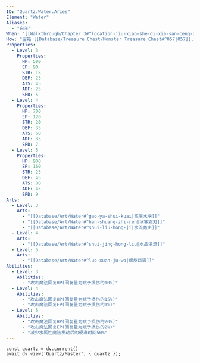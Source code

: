 ```yaml
---
ID: "Quartz.Water.Aries"
Element: "Water"
Aliases:
  - "白羊"
When: "[[Walkthrough/Chapter 3#^location-jiu-xiao-she-di-xia-san-ceng-2|第三章 6/20]]"
How: "宝箱 [[Database/Treasure Chest/Monster Treasure Chest#^057|057]], 位于 [[Database/Location/Location#^jiu-xiao-she-di-xia-san-ceng-2|旧校舍地下·第3层2]]"
Properties:
  - Level: 3
    Properties:
      HP: 500
      EP: 90
      STR: 15
      DEF: 25
      ATS: 45
      ADF: 25
      SPD: 5
  - Level: 4
    Properties:
      HP: 700
      EP: 120
      STR: 20
      DEF: 35
      ATS: 60
      ADF: 35
      SPD: 7
  - Level: 5
    Properties:
      HP: 900
      EP: 160
      STR: 25
      DEF: 45
      ATS: 80
      ADF: 45
      SPD: 9
Arts:
  - Level: 3
    Arts:
      - "[[Database/Art/Water#^gao-ya-shui-kuai|高压水块]]"
      - "[[Database/Art/Water#^han-shuang-zhi-ren|冰寒霜刃]]"
      - "[[Database/Art/Water#^shui-liu-hong-ji|水流轰击]]"
  - Level: 4
    Arts:
      - "[[Database/Art/Water#^shui-jing-hong-liu|水晶洪流]]"
  - Level: 5
    Arts:
      - "[[Database/Art/Water#^luo-xuan-ju-wo|螺旋巨涡]]"
Abilities:
  - Level: 3
    Abilities:
      - "攻击魔法回复HP(回复量为赋予损伤的10%)"
  - Level: 4
    Abilities:
      - "攻击魔法回复HP(回复量为赋予损伤的15%)"
      - "攻击魔法回复EP(回复量为赋予损伤的1%)"
  - Level: 5
    Abilities:
      - "攻击魔法回复HP(回复量为赋予损伤的20%)"
      - "攻击魔法回复EP(回复量为赋予损伤的2%)"
      - "减少水属性魔法发动后的硬直时间50%"
---
```

```dataviewjs
const quartz = dv.current()
await dv.view('Quartz/Master', { quartz });
```


